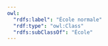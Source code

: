 ```yaml
---
owl:
  "rdfs:label": "École normale"
  "rdf:type": "owl:Class"
  "rdfs:subClassOf": "École"
---
```


<OntologyTable frontMatter={frontMatter}/>
